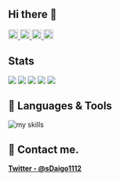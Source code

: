 ## Hi there 👋
<p align="left">
  <a href="https://github.com/SuharaDaigo">
    <img height="20" src="https://komarev.com/ghpvc/?username=SuharaDaigo" />
  </a>
  <a href="https://github.com/SuharaDaigo">
    <img height="20" src="https://img.shields.io/github/followers/SuharaDaigo?label=follow&logo=github&style=flat" />
  </a>
  <a href="http://qiita.com/SDaigo1112">
    <img height="20" src="https://qiita-badge.apiapi.app/s/SDaigo1112/posts.svg" />
  </a>
  <a href="http://qiita.com/SDaigo1112">
    <img height="20" src="https://qiita-badge.apiapi.app/s/SDaigo1112/contributions.svg" />
  </a>
</p>

## Stats
![](https://github-readme-stats-clone-snq2001.vercel.app/api/profile-details?username=SuharaDaigo&theme=dracula)
![](https://github-readme-stats-clone-snq2001.vercel.app/api/repos-per-language?username=SuharaDaigo&theme=dracula)
![](https://github-readme-stats-clone-snq2001.vercel.app/api/cards/most-commit-language?username=SuharaDaigo&theme=dracula)
![](https://github-readme-stats-clone-snq2001.vercel.app/api/cards/stats?username=SuharaDaigo&theme=dracula)
![](https://github-readme-stats-clone-snq2001.vercel.app/api/cards/productive-time?username=SuharaDaigo&theme=dracula&utcOffset=9)

## 🌱 Languages & Tools
<img alt="my skills" src="https://skillicons.dev/icons?theme=light&perline=8&i=neovim,vim,cpp,python,go,flutter,arduino,firebase,git,github,githubactions" />


## 📨 Contact me.

**[Twitter - @sDaigo1112](https://twitter.com/sDaigo1112)**
<!--
**SuharaDaigo/SuharaDaigo** is a ✨ _special_ ✨ repository because its `README.md` (this file) appears on your GitHub profile.

Here are some ideas to get you started:

- 🔭 I’m currently working on ...
- 🌱 I’m currently learning ...
- 👯 I’m looking to collaborate on ...
- 🤔 I’m looking for help with ...
- 💬 Ask me about ...
- 📫 How to reach me: ...
- 😄 Pronouns: ...
- ⚡ Fun fact: ...
-->
